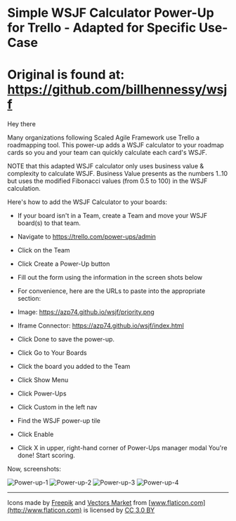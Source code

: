 # Simple WSJF Calculator Power-Up for Trello - Adapted for Specific Use-Case
# Original is found at: https://github.com/billhennessy/wsjf

Hey there 

Many organizations following Scaled Agile Framework use Trello a roadmapping tool. This power-up adds a WSJF calculator to your roadmap cards so you and your team can quickly calculate each card's WSJF. 

NOTE that this adapted WSJF calculator only uses business value & complexity to calculate WSJF. Business Value presents as the numbers 1..10 but uses the modified Fibonacci values (from 0.5 to 100) in the WSJF calculation.

Here's how to add the WSJF Calculator to your boards: 
- If your board isn't in a Team, create a Team and move your WSJF board(s) to that team. 
- Navigate to https://trello.com/power-ups/admin
- Click on the Team 
- Click Create a Power-Up button
- Fill out the form using the information in the screen shots below
- For convenience, here are the URLs to paste into the appropriate section:
- Image: https://azp74.github.io/wsjf/priority.png

- Iframe Connector: https://azp74.github.io/wsjf/index.html
- Click Done to save the power-up.
- Click Go to Your Boards
- Click the board you added to the Team
- Click Show Menu
- Click Power-Ups
- Click Custom in the left nav
- Find the WSJF power-up tile
- Click Enable
- Click X in upper, right-hand corner of Power-Ups manager modal
You're done! Start scoring. 

 
Now, screenshots:

![Power-up-1](https://azp74.github.io/wsjf/power-up-1.png)
![Power-up-2](https://azp74.github.io/wsjf/power-up-2.png)
![Power-up-3](https://azp74.github.io/wsjf/power-up-3.png)
![Power-up-4](https://azp74.github.io/wsjf/power-up-4.png)

---

Icons made by [Freepik](http://www.freepik.com) and [Vectors Market](http://www.flaticon.com/authors/vectors-market) from [www.flaticon.com](http://www.flaticon.com) is licensed by [CC 3.0 BY](http://creativecommons.org/licenses/by/3.0/)
